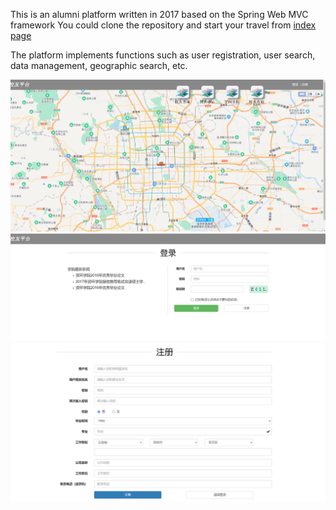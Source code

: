 This is an alumni platform written in 2017 based on the Spring Web MVC framework
You could clone the repository and start your travel from [index page](./WebRoot/public/index.html)

The platform implements functions such as user registration, user search, data management, geographic search, etc.

![index page](./example1.png)
![login page](./example2.png)
![register page](./example3.png)
